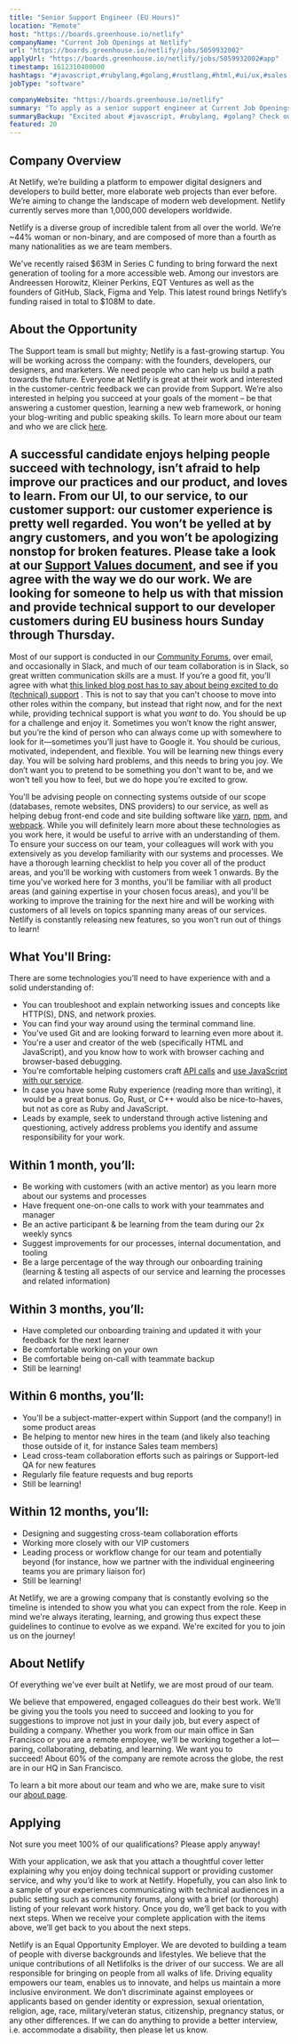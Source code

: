 ```yaml
---
title: "Senior Support Engineer (EU Hours)"
location: "Remote"
host: "https://boards.greenhouse.io/netlify"
companyName: "Current Job Openings at Netlify"
url: "https://boards.greenhouse.io/netlify/jobs/5059932002"
applyUrl: "https://boards.greenhouse.io/netlify/jobs/5059932002#app"
timestamp: 1612310400000
hashtags: "#javascript,#rubylang,#golang,#rustlang,#html,#ui/ux,#sales,#git,#management,#marketing"
jobType: "software"

companyWebsite: "https://boards.greenhouse.io/netlify"
summary: "To apply as a senior support engineer at Current Job Openings at Netlify, you preferably need to have there are some technologies you’ll need to have experience with and a solid understanding of."
summaryBackup: "Excited about #javascript, #rubylang, #golang? Check out this job post!"
featured: 20
---
```


## Company Overview

At Netlify, we’re building a platform to empower digital designers and developers to build better, more elaborate web projects than ever before. We’re aiming to change the landscape of modern web development. Netlify currently serves more than 1,000,000 developers worldwide.

Netlify is a diverse group of incredible talent from all over the world. We’re ~44% woman or non-binary, and are composed of more than a fourth as many nationalities as we are team members.

We've recently raised $63M in Series C funding to bring forward the next generation of tooling for a more accessible web. Among our investors are Andreessen Horowitz, Kleiner Perkins, EQT Ventures as well as the founders of GitHub, Slack, Figma and Yelp. This latest round brings Netlify’s funding raised in total to $108M to date.

## About the Opportunity

The Support team is small but mighty; Netlify is a fast-growing startup. You will be working across the company: with the founders, developers, our designers, and marketers. We need people who can help us build a path towards the future. Everyone at Netlify is great at their work and interested in the customer-centric feedback we can provide from Support. We’re also interested in helping you succeed at your goals of the moment – be that answering a customer question, learning a new web framework, or honing your blog-writing and public speaking skills. To learn more about our team and who we are click [here](https://www.netlify.com/about/).

## A successful candidate enjoys helping people succeed with technology, isn’t afraid to help improve our practices and our product, and loves to learn. From our UI, to our service, to our customer support: our customer experience is pretty well regarded. You won’t be yelled at by angry customers, and you won’t be apologizing nonstop for broken features. Please take a look at our [Support Values document](https://www.notion.so/Netlify-Support-Goals-9455f7e5086544fdb7c9928f7b7781a6), and see if you agree with the way we do our work. We are looking for someone to help us with that mission and provide technical support to our developer customers during EU business hours Sunday through Thursday. 

Most of our support is conducted in our [Community Forums](https://community.netlify.com/), over email, and occasionally in Slack, and much of our team collaboration is in Slack, so great written communication skills are a must. If you’re a good fit, you’ll agree with what [this linked blog post has to say about being excited to do (technical) support](http://andrewspittle.com/2016/06/14/support-careers/) . This is not to say that you can't choose to move into other roles within the company, but instead that right now, and for the next while, providing technical support is what you _want_ to do. You should be up for a challenge and enjoy it. Sometimes you won’t know the right answer, but you’re the kind of person who can always come up with somewhere to look for it—sometimes you’ll just have to Google it. You should be curious, motivated, independent, and flexible. You will be learning new things every day. You will be solving hard problems, and this needs to bring you joy. We don’t want you to pretend to be something you don't want to be, and we won't tell you how to feel, but we do hope you’re excited to grow.

You'll be advising people on connecting systems outside of our scope (databases, remote websites, DNS providers) to our service, as well as helping debug front-end code and site building software like [yarn](https://yarnpkg.com/), [npm](https://www.npmjs.com/), and [webpack](https://webpack.js.org/). While you will definitely learn more about these technologies as you work here, it would be useful to arrive with an understanding of them. To ensure your success on our team, your colleagues will work with you extensively as you develop familiarity with our systems and processes. We have a thorough learning checklist to help you cover all of the product areas, and you'll be working with customers from week 1 onwards. By the time you've worked here for 3 months, you'll be familiar with all product areas (and gaining expertise in your chosen focus areas), and you'll be working to improve the training for the next hire and will be working with customers of all levels on topics spanning many areas of our services. Netlify is constantly releasing new features, so you won't run out of things to learn!

## What You'll Bring:

There are some technologies you’ll need to have experience with and a solid understanding of:

*   You can troubleshoot and explain networking issues and concepts like HTTP(S), DNS, and network proxies.
*   You can find your way around using the terminal command line.
*   You've used Git and are looking forward to learning even more about it.
*   You're a user and creator of the web (specifically HTML and JavaScript), and you know how to work with browser caching and browser-based debugging.
*   You're comfortable helping customers craft [API calls](https://community.netlify.com/t/common-issue-understanding-and-using-netlifys-api/160) and [use JavaScript with our service](https://www.netlify.com/docs/functions/).
*   In case you have some Ruby experience (reading more than writing), it would be a great bonus. Go, Rust, or C++ would also be nice-to-haves, but not as core as Ruby and JavaScript.
*   Leads by example, seek to understand through active listening and questioning, actively address problems you identify and assume responsibility for your work.

## Within 1 month, you’ll:

*   Be working with customers (with an active mentor) as you learn more about our systems and processes
*   Have frequent one-on-one calls to work with your teammates and manager
*   Be an active participant & be learning from the team during our 2x weekly syncs
*   Suggest improvements for our processes, internal documentation, and tooling
*   Be a large percentage of the way through our onboarding training (learning & testing all aspects of our service and learning the processes and related information)

## Within 3 months, you’ll:

*   Have completed our onboarding training and updated it with your feedback for the next learner
*   Be comfortable working on your own
*   Be comfortable being on-call with teammate backup
*   Still be learning!

## Within 6 months, you’ll:

*   You'll be a subject-matter-expert within Support (and the company!) in some product areas
*   Be helping to mentor new hires in the team (and likely also teaching those outside of it, for instance Sales team members)
*   Lead cross-team collaboration efforts such as pairings or Support-led QA for new features
*   Regularly file feature requests and bug reports
*   Still be learning!

## Within 12 months, you’ll:

*   Designing and suggesting cross-team collaboration efforts
*   Working more closely with our VIP customers
*   Leading process or workflow change for our team and potentially beyond (for instance, how we partner with the individual engineering teams you are primary liaison for)
*   Still be learning!

At Netlify, we are a growing company that is constantly evolving so the timeline is intended to show you what you can expect from the role. Keep in mind we're always iterating, learning, and growing thus expect these guidelines to continue to evolve as we expand. We're excited for you to join us on the journey!

## About Netlify

Of everything we've ever built at Netlify, we are most proud of our team.

We believe that empowered, engaged colleagues do their best work. We’ll be giving you the tools you need to succeed and looking to you for suggestions to improve not just in your daily job, but every aspect of building a company. Whether you work from our main office in San Francisco or you are a remote employee, we’ll be working together a lot—paring, collaborating, debating, and learning. We want you to succeed! About 60% of the company are remote across the globe, the rest are in our HQ in San Francisco.

To learn a bit more about our team and who we are, make sure to visit our [about page](http://netlify.com/about).

## Applying

Not sure you meet 100% of our qualifications? Please apply anyway!

With your application, we ask that you attach a thoughtful cover letter explaining why you enjoy doing technical support or providing customer service, and why you’d like to work at Netlify. Hopefully, you can also link to a sample of your experiences communicating with technical audiences in a public setting such as community forums, along with a brief (or thorough) listing of your relevant work history. Once you do, we’ll get back to you with next steps. When we receive your complete application with the items above, we’ll get back to you about the next steps.

Netlify is an Equal Opportunity Employer. We are devoted to building a team of people with diverse backgrounds and lifestyles. We believe that the unique contributions of all Netlifolks is the driver of our success. We are all responsible for bringing on people from all walks of life. Driving equality empowers our team, enables us to innovate, and helps us maintain a more inclusive environment. We don’t discriminate against employees or applicants based on gender identity or expression, sexual orientation, religion, age, race, military/veteran status, citizenship, pregnancy status, or any other differences. If we can do anything to provide a better interview, i.e. accommodate a disability, then please let us know.
